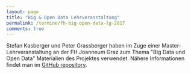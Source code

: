 ```yaml
---
layout: page
title: "Big & Open Data Lehrveranstaltung"
permalink: /termine/fh-big-open-data-lg-2017
comments: true
---
```


Stefan Kasberger und Peter Grassberger haben im Zuge einer Master-Lehrveranstaltung an der FH Joanneum Graz zum Thema "Big Data und Open Data" Materialien des Projektes verwendet. Nähere Informationen findet man im [GitHub repository](https://github.com/skasberger/big-data-lv-fh-joanneum).

